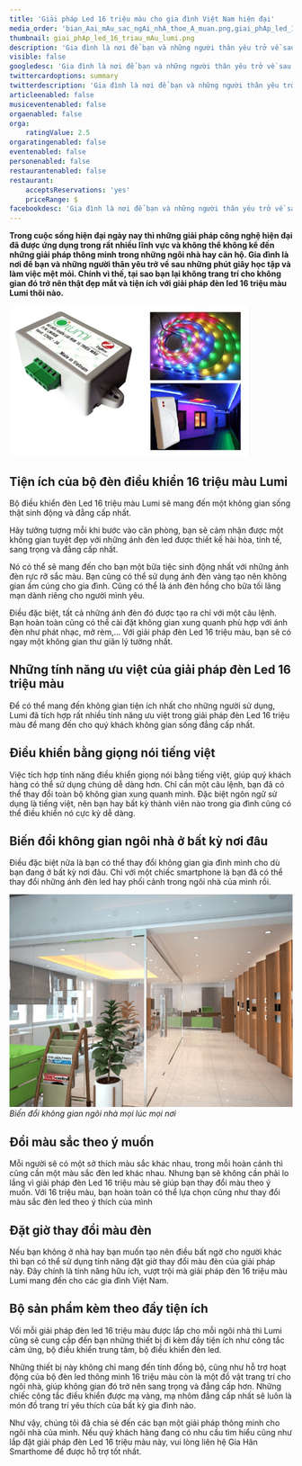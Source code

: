 ```yaml
---
title: 'Giải pháp Led 16 triệu màu cho gia đình Việt Nam hiện đại'
media_order: 'bian_Aai_mAu_sac_ngAi_nhA_thoe_A_muan.png,giai_phAp_led_16_triau_mAu_lumi.png'
thumbnail: giai_phAp_led_16_triau_mAu_lumi.png
description: 'Gia đình là nơi để bạn và những người thân yêu trở về sau những phút giây học tập và làm việc mệt mỏi. Chính vì thế, tại sao bạn lại không trang trí cho không gian đó trở nên thật đẹp mắt và tiện ích với giải pháp đèn led 16 triệu màu Lumi thôi nào.'
visible: false
googledesc: 'Gia đình là nơi để bạn và những người thân yêu trở về sau những phút giây học tập và làm việc mệt mỏi. Chính vì thế, tại sao bạn lại không trang trí cho không gian đó trở nên thật đẹp mắt và tiện ích với giải pháp đèn led 16 triệu màu Lumi thôi nào.'
twittercardoptions: summary
twitterdescription: 'Gia đình là nơi để bạn và những người thân yêu trở về sau những phút giây học tập và làm việc mệt mỏi. Chính vì thế, tại sao bạn lại không trang trí cho không gian đó trở nên thật đẹp mắt và tiện ích với giải pháp đèn led 16 triệu màu Lumi thôi nào.'
articleenabled: false
musiceventenabled: false
orgaenabled: false
orga:
    ratingValue: 2.5
orgaratingenabled: false
eventenabled: false
personenabled: false
restaurantenabled: false
restaurant:
    acceptsReservations: 'yes'
    priceRange: $
facebookdesc: 'Gia đình là nơi để bạn và những người thân yêu trở về sau những phút giây học tập và làm việc mệt mỏi. Chính vì thế, tại sao bạn lại không trang trí cho không gian đó trở nên thật đẹp mắt và tiện ích với giải pháp đèn led 16 triệu màu Lumi thôi nào.'
---
```


**Trong cuộc sống hiện đại ngày nay thì những giải pháp công nghệ hiện đại đã được ứng dụng trong rất nhiều lĩnh vực và không thể không kể đến những giải pháp thông minh trong những ngôi nhà hay căn hộ. Gia đình là nơi để bạn và những người thân yêu trở về sau những phút giây học tập và làm việc mệt mỏi. Chính vì thế, tại sao bạn lại không trang trí cho không gian đó trở nên thật đẹp mắt và tiện ích với giải pháp đèn led 16 triệu màu Lumi thôi nào.**

![Giải pháp đèn led 16 triệu màu Lumi](giai_phAp_led_16_triau_mAu_lumi.png)

## Tiện ích của bộ đèn điều khiển 16 triệu màu Lumi

Bộ điều khiển đèn Led 16 triệu màu Lumi sẽ mang đến một không gian sống thật sinh động và đẳng cấp nhất.

Hãy tưởng tượng mỗi khi bước vào căn phòng, bạn sẽ cảm nhận được một không gian tuyệt đẹp với những ánh đèn led được thiết kế hài hòa, tinh tế, sang trọng và đẳng cấp nhất.

Nó có thể sẽ mang đến cho bạn một bữa tiệc sinh động nhất với những ánh đèn rực rỡ sắc màu. Bạn cũng có thể sử dụng ánh đèn vàng tạo nên không gian ấm cúng cho gia đình. Cũng có thể là ánh đèn hồng cho bữa tối lãng mạn dành riêng cho người mình yêu.

Điều đặc biệt, tất cả những ánh đèn đó được tạo ra chỉ với một câu lệnh. Bạn hoàn toàn cũng có thể cài đặt không gian xung quanh phù hợp với ánh đèn như phát nhạc, mở rèm,... Với giải pháp đèn Led 16 triệu màu, bạn sẽ có ngay một không gian thư giãn lý tưởng nhất.

## Những tính năng ưu việt của giải pháp đèn Led 16 triệu màu

Để có thể mang đến không gian tiện ích nhất cho những người sử dụng, Lumi đã tích hợp rất nhiều tính năng ưu việt trong giải pháp đèn Led 16 triệu màu để mang đến cho quý khách không gian sống đẳng cấp nhất.

## Điều khiển bằng giọng nói tiếng việt

Việc tích hợp tính năng điều khiển giọng nói bằng tiếng việt, giúp quý khách hàng có thể sử dụng chúng dễ dàng hơn. Chỉ cần một câu lệnh, bạn đã có thể thay đổi toàn bộ không gian xung quanh mình. Đặc biệt ngôn ngữ sử dụng là tiếng việt, nên bạn hay bất kỳ thành viên nào trong gia đình cũng có thể điều khiển nó cực kỳ dễ dàng.

## Biến đổi không gian ngôi nhà ở bất kỳ nơi đâu

Điều đặc biệt nữa là bạn có thể thay đổi không gian gia đình mình cho dù bạn đang ở bất kỳ nơi đâu. Chỉ với một chiếc smartphone là bạn đã có thể thay đổi những ánh đèn led hay phối cảnh trong ngôi nhà của mình rồi.

![Biến đổi không gian ngôi nhà mọi lúc mọi nơi](bian_Aai_mAu_sac_ngAi_nhA_thoe_A_muan.png)
_Biến đổi không gian ngôi nhà mọi lúc mọi nơi_

## Đổi màu sắc theo ý muốn  

Mỗi người sẽ có một sở thích màu sắc khác nhau, trong mỗi hoàn cảnh thì cũng cần một màu sắc đèn led khác nhau. Nhưng bạn sẽ không cần phải lo lắng vì giải pháp đèn Led 16 triệu màu sẽ giúp bạn thay đổi màu theo ý muốn. Với 16 triệu màu, bạn hoàn toàn có thể lựa chọn cũng như thay đổi màu sắc đèn led theo ý thích của mình

## Đặt giờ thay đổi màu đèn

Nếu bạn không ở nhà hay bạn muốn tạo nên điều bất ngờ cho người khác thì bạn có thể sử dụng tính năng đặt giờ thay đổi màu đèn của giải pháp này. Đây chính là tính năng hữu ích, vượt trội mà giải pháp đèn 16 triệu màu Lumi mang đến cho các gia đình Việt Nam.

## Bộ sản phẩm kèm theo đầy tiện ích

Vối mỗi giải pháp đèn led 16 triệu màu được lắp cho mỗi ngôi nhà thì Lumi cũng sẽ cung cấp đến bạn những thiết bị đi kèm đầy tiện ích như công tắc cảm ứng, bộ điều khiển trung tâm, bộ điều khiển đèn led.

Những thiết bị này không chỉ mang đến tính đồng bộ, cũng như hỗ trợ hoạt động của bộ đèn led thông minh 16 triệu màu còn là một đồ vật trang trí cho ngôi nhà, giúp không gian đó trở nên sang trọng và đẳng cấp hơn. Những chiếc công tắc điều khiển được mạ vàng, mạ nhôm đẳng cấp nhất sẽ luôn là món đồ trang trí yêu thích của bất kỳ gia đình nào.

Như vậy, chúng tôi đã chia sẻ đến các bạn một giải pháp thông minh cho ngôi nhà của mình. Nếu quý khách hàng đang có nhu cầu tìm hiểu cũng như lắp đặt giải pháp đèn Led 16 triệu màu này, vui lòng liên hệ Gia Hân Smarthome để được hỗ trợ tốt nhất.
